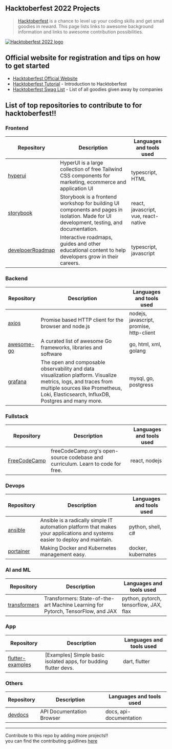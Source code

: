 ## Hacktoberfest 2022 Projects

> [Hacktoberfest](https://hacktoberfest.digitalocean.com/) is a chance to level up your coding skills and get small goodies in reward.
> This page lists links to awesome background information and links to awesome contribution possibilities.

[![Hacktoberfest 2022 logo](https://hacktoberfest-swag.com/assets/hacktoberfest-logo.png)](https://hacktoberfest.digitalocean.com/)

## Official website for registration and tips on how to get started

- [Hacktoberfest Official Website](https://hacktoberfest.digitalocean.com/)
- [Hacktoberfest Tutorial](https://youtu.be/nkuYH40cjo4) - Introduction to Hacktoberfest
- [Hacktoberfest Swag List](https://hacktoberfestswaglist.com/) - List of all goodies given away by companies

## List of top repositories to contribute to for hacktoberfest!!

### Frontend

| Repository | Description | Languages and tools used |
| ------------- | ------------- | ------------- | 
| [hyperui](https://github.com/markmead/hyperui) | HyperUI is a large collection of free Tailwind CSS components for marketing, ecommerce and application UI | typescript, HTML |
| [storybook](https://github.com/storybookjs/storybook.git) | Storybook is a frontend workshop for building UI components and pages in isolation. Made for UI development, testing, and documentation. |react, javascript, vue, react-native |
|[develpoerRoadmap](https://github.com/kamranahmedse/developer-roadmap.git)|Interactive roadmaps, guides and other educational content to help developers grow in their careers.| typescript, javascript|


### Backend

| Repository | Description | Languages and tools used |
| ------------- | ------------- | ------------- | 
| [axios](https://github.com/axios/axios.git) | Promise based HTTP client for the browser and node.js | nodejs, javascript, promise, http-client |
| [awesome-go](https://github.com/avelino/awesome-go.git) | A curated list of awesome Go frameworks, libraries and software | go, html, xml, golang|
|[grafana](https://github.com/grafana/grafana)|The open and composable observability and data visualization platform. Visualize metrics, logs, and traces from multiple sources like Prometheus, Loki, Elasticsearch, InfluxDB, Postgres and many more.|mysql, go, postgress|


### Fullstack

| Repository | Description | Languages and tools used |
| ------------- | ------------- | ------------- | 
| [FreeCodeCamp](https://github.com/freeCodeCamp/freeCodeCamp) | freeCodeCamp.org's open-source codebase and curriculum. Learn to code for free. | react, nodejs|



### Devops

| Repository | Description | Languages and tools used |
| ------------- | ------------- | ------------- | 
| [ansible](https://github.com/ansible/ansible) | Ansible is a radically simple IT automation platform that makes your applications and systems easier to deploy and maintain. | python, shell, c#|
|[portainer](https://github.com/portainer/portainer)|Making Docker and Kubernetes management easy.|docker, kubernates|



### AI and ML

| Repository | Description | Languages and tools used |
| ------------- | ------------- | ------------- | 
| [transformers](https://github.com/huggingface/transformers.git) | Transformers: State-of-the-art Machine Learning for Pytorch, TensorFlow, and JAX | python, pytorch, tensorflow, JAX, flax|


### App

| Repository | Description | Languages and tools used |
| ------------- | ------------- | ------------- | 
| [flutter-examples](https://github.com/nisrulz/flutter-examples) | [Examples] Simple basic isolated apps, for budding flutter devs. | dart, flutter|



### Others

| Repository | Description | Languages and tools used |
| ------------- | ------------- | ------------- | 
| [devdocs](https://github.com/freeCodeCamp/devdocs) | API Documentation Browser | docs, api-documentation|



<hr>
Contribute to this repo by adding more projects!! <br/>
you can find the contributing guidlines <a href="./CONTRIBUTING.md">here</a>

